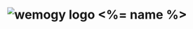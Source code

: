 # ![wemogy logo](https://wemogyimages.blob.core.windows.net/logos/wemogy-github-tiny.png) <%= name %>
